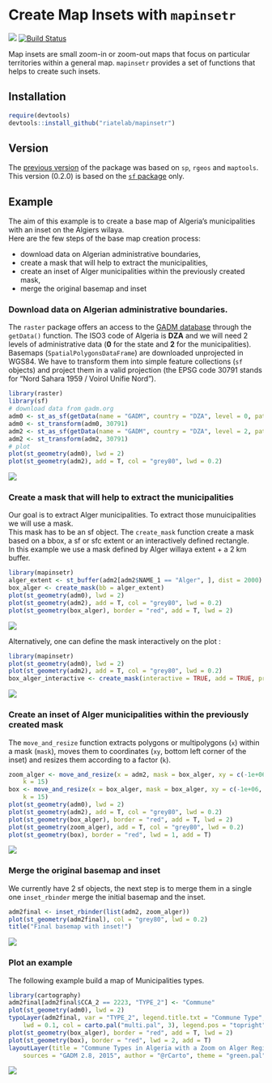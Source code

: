 # Create Map Insets with `mapinsetr`

![](https://img.shields.io/badge/license-GPL--3-brightgreen.svg?style=flat)
[![Build
Status](https://travis-ci.org/riatelab/mapinsetr.svg?branch=master)](https://travis-ci.org/riatelab/mapinsetr)

Map insets are small zoom-in or zoom-out maps that focus on particular
territories within a general map. `mapinsetr` provides a set of
functions that helps to create such insets.

## Installation

``` r
require(devtools)
devtools::install_github("riatelab/mapinsetr")
```

## Version

The [previous
version](https://github.com/riatelab/mapinsetr/releases/tag/v0.1.0) of
the package was based on `sp`, `rgeos` and `maptools`.  
This version (0.2.0) is based on the [`sf`
package](https://github.com/r-spatial/sf) only.

## Example

The aim of this example is to create a base map of Algeria’s
municipalities with an inset on the Algiers wilaya.  
Here are the few steps of the base map creation process:

  - download data on Algerian administrative boundaries,  
  - create a mask that will help to extract the municipalities,  
  - create an inset of Alger municipalities within the previously
    created mask,  
  - merge the original basemap and inset

### Download data on Algerian administrative boundaries.

The `raster` package offers an access to the [GADM
database](http://www.gadm.org/) through the `getData()` function. The
ISO3 code of Algeria is **DZA** and we will need 2 levels of
administrative data (**0** for the state and **2** for the
municipalities).  
Basemaps (`SpatialPolygonsDataFrame`) are downloaded unprojected in
WGS84. We have to transform them into simple feature collections (`sf`
objects) and project them in a valid projection (the EPSG code 30791
stands for “Nord Sahara 1959 / Voirol Unifie Nord”).

``` r
library(raster)
library(sf)
# download data from gadm.org
adm0 <- st_as_sf(getData(name = "GADM", country = "DZA", level = 0, path = tempdir()))
adm0 <- st_transform(adm0, 30791)
adm2 <- st_as_sf(getData(name = "GADM", country = "DZA", level = 2, path = tempdir()))
adm2 <- st_transform(adm2, 30791)
# plot
plot(st_geometry(adm0), lwd = 2)
plot(st_geometry(adm2), add = T, col = "grey80", lwd = 0.2)
```

![](README_files/figure-gfm/dowload-1.png)<!-- -->

### Create a mask that will help to extract the municipalities

Our goal is to extract Alger municipalities. To extract those
munuicipalities we will use a mask.  
This mask has to be an sf object. The `create_mask` function create a
mask based on a bbox, a sf or sfc extent or an interactively defined
rectangle.  
In this example we use a mask defined by Alger willaya extent + a 2 km
buffer.

``` r
library(mapinsetr)
alger_extent <- st_buffer(adm2[adm2$NAME_1 == "Alger", ], dist = 2000)
box_alger <- create_mask(bb = alger_extent)
plot(st_geometry(adm0), lwd = 2)
plot(st_geometry(adm2), add = T, col = "grey80", lwd = 0.2)
plot(st_geometry(box_alger), border = "red", add = T, lwd = 2)
```

![](README_files/figure-gfm/mask-1.png)<!-- -->

Alternatively, one can define the mask interactively on the plot :

``` r
library(mapinsetr)
plot(st_geometry(adm0), lwd = 2)
plot(st_geometry(adm2), add = T, col = "grey80", lwd = 0.2)
box_alger_interactive <- create_mask(interactive = TRUE, add = TRUE, prj = st_crs(adm0))
```

![](README_files/inter.gif)

### Create an inset of Alger municipalities within the previously created mask

The `move_and_resize` function extracts polygons or multipolygons (`x`)
within a mask (`mask`), moves them to coordinates (`xy`, bottom left
corner of the inset) and resizes them according to a factor
(`k`).

``` r
zoom_alger <- move_and_resize(x = adm2, mask = box_alger, xy = c(-1e+06, -1e+05), 
    k = 15)
box <- move_and_resize(x = box_alger, mask = box_alger, xy = c(-1e+06, -1e+05), 
    k = 15)
plot(st_geometry(adm0), lwd = 2)
plot(st_geometry(adm2), add = T, col = "grey80", lwd = 0.2)
plot(st_geometry(box_alger), border = "red", add = T, lwd = 2)
plot(st_geometry(zoom_alger), add = T, col = "grey80", lwd = 0.2)
plot(st_geometry(box), border = "red", lwd = 1, add = T)
```

![](README_files/figure-gfm/createInset-1.png)<!-- -->

### Merge the original basemap and inset

We currently have 2 sf objects, the next step is to merge them in a
single one `inset_rbinder` merge the initial basemap and the inset.

``` r
adm2final <- inset_rbinder(list(adm2, zoom_alger))
plot(st_geometry(adm2final), col = "grey80", lwd = 0.2)
title("Final basemap with inset!")
```

![](README_files/figure-gfm/mergespdf-1.png)<!-- -->

### Plot an example

The following example build a map of Municipalities types.

``` r
library(cartography)
adm2final[adm2final$CCA_2 == 2223, "TYPE_2"] <- "Commune"
plot(st_geometry(adm0), lwd = 2)
typoLayer(adm2final, var = "TYPE_2", legend.title.txt = "Commune Type", border = "white", 
    lwd = 0.1, col = carto.pal("multi.pal", 3), legend.pos = "topright", add = T)
plot(st_geometry(box_alger), border = "red", add = T, lwd = 2)
plot(st_geometry(box), border = "red", lwd = 2, add = T)
layoutLayer(title = "Commune Types in Algeria with a Zoom on Alger Region", 
    sources = "GADM 2.8, 2015", author = "@rCarto", theme = "green.pal")
```

![](README_files/figure-gfm/ex-1.png)<!-- -->
